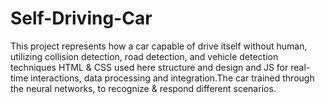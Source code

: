 # Self-Driving-Car
This project represents how a car capable of drive itself without human, utilizing collision detection, road detection, and vehicle detection techniques HTML &amp; CSS used here structure and design and JS for real-time interactions, data processing and integration.The car trained through the neural networks, to recognize &amp; respond different scenarios.

